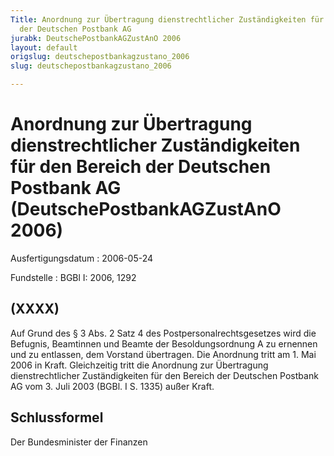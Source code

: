 ```yaml
---
Title: Anordnung zur Übertragung dienstrechtlicher Zuständigkeiten für den Bereich
  der Deutschen Postbank AG
jurabk: DeutschePostbankAGZustAnO 2006
layout: default
origslug: deutschepostbankagzustano_2006
slug: deutschepostbankagzustano_2006

---
```


# Anordnung zur Übertragung dienstrechtlicher Zuständigkeiten für den Bereich der Deutschen Postbank AG (DeutschePostbankAGZustAnO 2006)

Ausfertigungsdatum
:   2006-05-24

Fundstelle
:   BGBl I: 2006, 1292

## (XXXX)

Auf Grund des § 3 Abs. 2 Satz 4 des Postpersonalrechtsgesetzes wird
die Befugnis, Beamtinnen und Beamte der Besoldungsordnung A zu
ernennen und zu entlassen, dem Vorstand übertragen.
Die Anordnung tritt am 1. Mai 2006 in Kraft. Gleichzeitig tritt die
Anordnung zur Übertragung dienstrechtlicher Zuständigkeiten für den
Bereich der Deutschen Postbank AG vom 3. Juli 2003 (BGBl. I S. 1335)
außer Kraft.

## Schlussformel

Der Bundesminister der Finanzen


